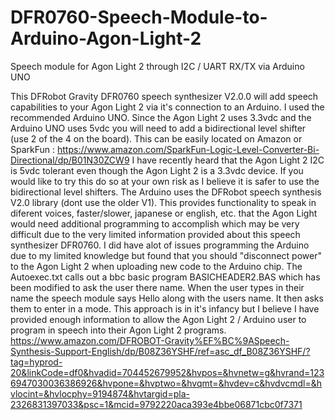 # DFR0760-Speech-Module-to-Arduino-Agon-Light-2
Speech module for Agon Light 2 through I2C / UART RX/TX via Arduino UNO

This DFRobot Gravity DFR0760 speech synthesizer V2.0.0 will add speech capabilities to your Agon Light 2 via it's connection to an Arduino. I used the recommended Arduino UNO. Since the Agon Light 2 uses 3.3vdc and the Arduino UNO uses 5vdc you will need to add a bidirectional level shifter (use 2 of the 4 on the board). This can be easily located on Amazon or SparkFun : https://www.amazon.com/SparkFun-Logic-Level-Converter-Bi-Directional/dp/B01N30ZCW9 I have recently heard that the Agon Light 2 I2C is 5vdc tolerant even though the Agon Light 2 is a 3.3vdc device. If you would like to try this do so at your own risk as I believe it is safer to use the bidirectional level shifters. 
The Arduino uses the DFRobot speech synthesis V2.0 library (dont use the older V1). This provides functionality to speak in diferent voices, faster/slower, japanese or english, etc. that the Agon Light would need additional programming to accomplish which may be very difficult due to the very limited information provided about this speech synthesizer DFR0760. 
I did have alot of issues programming the Arduino due to my limited knowledge but found that you should "disconnect power" to the Agon Light 2 when uploading new code to the Arduino chip. 
The Autoexec.txt calls out a bbc basic program BASICHEADER2.BAS which has been modified to ask the user there name. When the user types in their name the speech module says Hello along with the users name. It then asks them to enter in a mode. 
This approach is in it's infancy but I believe I have provided enough information to allow the Agon Light 2 / Arduino user to program in speech into their Agon Light 2 programs. 
https://www.amazon.com/DFROBOT-Gravity%EF%BC%9ASpeech-Synthesis-Support-English/dp/B08Z36YSHF/ref=asc_df_B08Z36YSHF/?tag=hyprod-20&linkCode=df0&hvadid=704452679952&hvpos=&hvnetw=g&hvrand=1236947030036386926&hvpone=&hvptwo=&hvqmt=&hvdev=c&hvdvcmdl=&hvlocint=&hvlocphy=9194874&hvtargid=pla-2326831397033&psc=1&mcid=9792220aca393e4bbe06871cbc0f7371
